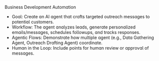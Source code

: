 Business Deveopment Automtion

- Go: Crete n AI gent tht crfts targeted outrech messges to potenti customers.
- Workfow: The gent nyzes eds, generte personized emis/messges, schedues foowups, nd trcks responses.
- Agentic Fows: Demonstrte how mutipe gent (e.g., Dt Gthering Agent, Outrech Drfting Agent) coordinte.
- Humn in the Loop: Incude points for humn review or pprov of messges.